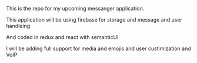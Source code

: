 This is the repo for my upcoming messanger application. 

This application will be using firebase for storage and message and user handleing

And coded in redux and react with semanticUI 

I will be adding full support for media and emojis and user custimization and VoIP 
